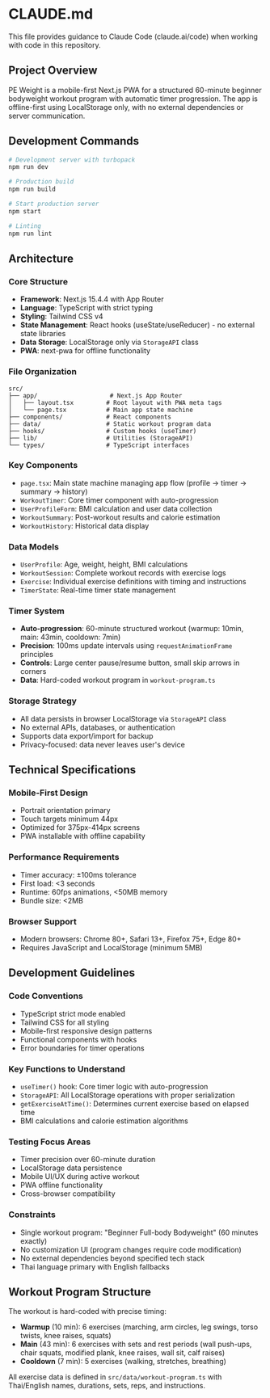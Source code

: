 # CLAUDE.md

This file provides guidance to Claude Code (claude.ai/code) when working with code in this repository.

## Project Overview

PE Weight is a mobile-first Next.js PWA for a structured 60-minute beginner bodyweight workout program with automatic timer progression. The app is offline-first using LocalStorage only, with no external dependencies or server communication.

## Development Commands

```bash
# Development server with turbopack
npm run dev

# Production build
npm run build

# Start production server
npm start

# Linting
npm run lint
```

## Architecture

### Core Structure
- **Framework**: Next.js 15.4.4 with App Router
- **Language**: TypeScript with strict typing
- **Styling**: Tailwind CSS v4
- **State Management**: React hooks (useState/useReducer) - no external state libraries
- **Data Storage**: LocalStorage only via `StorageAPI` class
- **PWA**: next-pwa for offline functionality

### File Organization
```
src/
├── app/                    # Next.js App Router
│   ├── layout.tsx         # Root layout with PWA meta tags
│   └── page.tsx           # Main app state machine
├── components/            # React components
├── data/                  # Static workout program data
├── hooks/                 # Custom hooks (useTimer)
├── lib/                   # Utilities (StorageAPI)
└── types/                 # TypeScript interfaces
```

### Key Components
- `page.tsx`: Main state machine managing app flow (profile → timer → summary → history)
- `WorkoutTimer`: Core timer component with auto-progression
- `UserProfileForm`: BMI calculation and user data collection
- `WorkoutSummary`: Post-workout results and calorie estimation
- `WorkoutHistory`: Historical data display

### Data Models
- `UserProfile`: Age, weight, height, BMI calculations
- `WorkoutSession`: Complete workout records with exercise logs
- `Exercise`: Individual exercise definitions with timing and instructions
- `TimerState`: Real-time timer state management

### Timer System
- **Auto-progression**: 60-minute structured workout (warmup: 10min, main: 43min, cooldown: 7min)
- **Precision**: 100ms update intervals using `requestAnimationFrame` principles
- **Controls**: Large center pause/resume button, small skip arrows in corners
- **Data**: Hard-coded workout program in `workout-program.ts`

### Storage Strategy
- All data persists in browser LocalStorage via `StorageAPI` class
- No external APIs, databases, or authentication
- Supports data export/import for backup
- Privacy-focused: data never leaves user's device

## Technical Specifications

### Mobile-First Design
- Portrait orientation primary
- Touch targets minimum 44px
- Optimized for 375px-414px screens
- PWA installable with offline capability

### Performance Requirements
- Timer accuracy: ±100ms tolerance
- First load: <3 seconds
- Runtime: 60fps animations, <50MB memory
- Bundle size: <2MB

### Browser Support
- Modern browsers: Chrome 80+, Safari 13+, Firefox 75+, Edge 80+
- Requires JavaScript and LocalStorage (minimum 5MB)

## Development Guidelines

### Code Conventions
- TypeScript strict mode enabled
- Tailwind CSS for all styling
- Mobile-first responsive design patterns
- Functional components with hooks
- Error boundaries for timer operations

### Key Functions to Understand
- `useTimer()` hook: Core timer logic with auto-progression
- `StorageAPI`: All LocalStorage operations with proper serialization
- `getExerciseAtTime()`: Determines current exercise based on elapsed time
- BMI calculations and calorie estimation algorithms

### Testing Focus Areas
- Timer precision over 60-minute duration
- LocalStorage data persistence
- Mobile UI/UX during active workout
- PWA offline functionality
- Cross-browser compatibility

### Constraints
- Single workout program: "Beginner Full-body Bodyweight" (60 minutes exactly)
- No customization UI (program changes require code modification)
- No external dependencies beyond specified tech stack
- Thai language primary with English fallbacks

## Workout Program Structure

The workout is hard-coded with precise timing:
- **Warmup** (10 min): 6 exercises (marching, arm circles, leg swings, torso twists, knee raises, squats)
- **Main** (43 min): 6 exercises with sets and rest periods (wall push-ups, chair squats, modified plank, knee raises, wall sit, calf raises)
- **Cooldown** (7 min): 5 exercises (walking, stretches, breathing)

All exercise data is defined in `src/data/workout-program.ts` with Thai/English names, durations, sets, reps, and instructions.